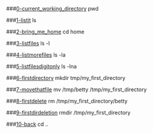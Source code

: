 ###[0-current_working_directory](0-current_working_directory)
pwd

###[1-listit](1-listit)
ls

###[2-bring_me_home](2-bring_me_home)
cd home

###[3-listfiles](3-listfiles)
ls -l

###[4-listmorefiles](4-listmorefiles)
ls -la

###[5-listfilesdigitonly](5-listfilesdigitonly)
ls -lna

###[6-firstdirectory](6-firstdirectory)
mkdir tmp/my_first_directory

###[7-movethatfile](7-movethatfile)
mv /tmp/betty /tmp/my_first_directory

###[8-firstdelete](8-firstdelete)
rm /tmp/my_first_directory/betty

###[9-firstdirdeletion](9-firstdirdeletion)
rmdir /tmp/my_first_directory

###[10-back](10-back)
cd ..

